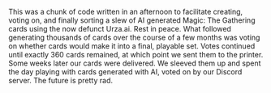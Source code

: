 This was a chunk of code written in an afternoon to facilitate creating, voting on, and finally sorting a slew of AI generated Magic: The Gathering cards using the now defunct Urza.ai. Rest in peace. 
What followed generating thousands of cards over the course of a few months was voting on whether cards would make it into a final, playable set. Votes continued
until exactly 360 cards remained, at which point we sent them to the printer. Some weeks later our cards were delivered. We sleeved them up and spent the day
playing with cards generated with AI, voted on by our Discord server. The future is pretty rad. 
